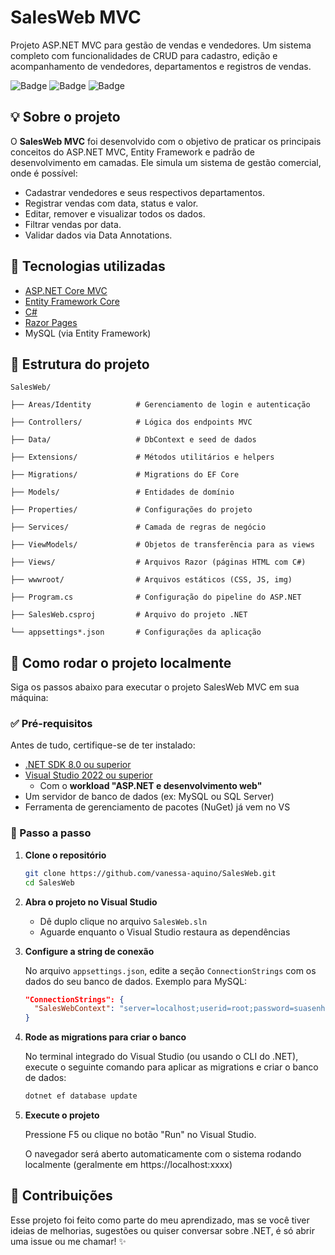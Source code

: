 # SalesWeb MVC

Projeto ASP.NET MVC para gestão de vendas e vendedores. Um sistema completo com funcionalidades de CRUD para cadastro, edição e acompanhamento de vendedores, departamentos e registros de vendas.

![Badge](https://img.shields.io/badge/ASP.NET-MVC-purple)
![Badge](https://img.shields.io/badge/Entity%20Framework-Core-purple)
![Badge](https://img.shields.io/badge/Testes-Automatizados-purple)

## 💡 Sobre o projeto

O **SalesWeb MVC** foi desenvolvido com o objetivo de praticar os principais conceitos do ASP.NET MVC, Entity Framework e padrão de desenvolvimento em camadas. Ele simula um sistema de gestão comercial, onde é possível:

- Cadastrar vendedores e seus respectivos departamentos.
- Registrar vendas com data, status e valor.
- Editar, remover e visualizar todos os dados.
- Filtrar vendas por data.
- Validar dados via Data Annotations.


## 🚀 Tecnologias utilizadas

- [ASP.NET Core MVC](https://learn.microsoft.com/en-us/aspnet/core/mvc/overview?view=aspnetcore-8.0)
- [Entity Framework Core](https://learn.microsoft.com/en-us/ef/core/)
- [C#](https://learn.microsoft.com/en-us/dotnet/csharp/)
- [Razor Pages](https://learn.microsoft.com/en-us/aspnet/core/razor-pages/)
- MySQL (via Entity Framework)

## 🧱 Estrutura do projeto
```plaintext
SalesWeb/

├── Areas/Identity          # Gerenciamento de login e autenticação

├── Controllers/            # Lógica dos endpoints MVC

├── Data/                   # DbContext e seed de dados

├── Extensions/             # Métodos utilitários e helpers

├── Migrations/             # Migrations do EF Core

├── Models/                 # Entidades de domínio

├── Properties/             # Configurações do projeto

├── Services/               # Camada de regras de negócio

├── ViewModels/             # Objetos de transferência para as views

├── Views/                  # Arquivos Razor (páginas HTML com C#)

├── wwwroot/                # Arquivos estáticos (CSS, JS, img)

├── Program.cs              # Configuração do pipeline do ASP.NET

├── SalesWeb.csproj         # Arquivo do projeto .NET

└── appsettings*.json       # Configurações da aplicação
```
## 🧪 Como rodar o projeto localmente

Siga os passos abaixo para executar o projeto SalesWeb MVC em sua máquina:

### ✅ Pré-requisitos

Antes de tudo, certifique-se de ter instalado:

- [.NET SDK 8.0 ou superior](https://dotnet.microsoft.com/en-us/download)
- [Visual Studio 2022 ou superior](https://visualstudio.microsoft.com/pt-br/)
  - Com o **workload "ASP.NET e desenvolvimento web"**
- Um servidor de banco de dados (ex: MySQL ou SQL Server)
- Ferramenta de gerenciamento de pacotes (NuGet) já vem no VS

### 🔄 Passo a passo

1. **Clone o repositório**
   ```bash
   git clone https://github.com/vanessa-aquino/SalesWeb.git
   cd SalesWeb
2. **Abra o projeto no Visual Studio**

   - Dê duplo clique no arquivo `SalesWeb.sln`
   - Aguarde enquanto o Visual Studio restaura as dependências

3. **Configure a string de conexão**

   No arquivo `appsettings.json`, edite a seção `ConnectionStrings` com os dados do seu banco de dados. Exemplo para MySQL:

   ```json
   "ConnectionStrings": {
     "SalesWebContext": "server=localhost;userid=root;password=suasenha;database=saleswebapp"
   }

4. **Rode as migrations para criar o banco**

    No terminal integrado do Visual Studio (ou usando o CLI do .NET), execute o     seguinte comando para aplicar as migrations e criar o banco de dados:

    ```bash
    dotnet ef database update

5. **Execute o projeto** 

    Pressione F5 ou clique no botão "Run" no Visual Studio.

    O navegador será aberto automaticamente com o sistema rodando localmente
    (geralmente em https://localhost:xxxx)

## 🤝 Contribuições
Esse projeto foi feito como parte do meu aprendizado, mas se você tiver ideias de melhorias, sugestões ou quiser conversar sobre .NET, é só abrir uma issue ou me chamar! ✨

